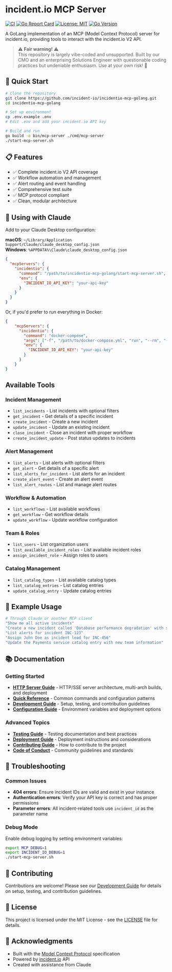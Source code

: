# incident.io MCP Server

[![CI](https://github.com/incident-io/incidentio-mcp-golang/actions/workflows/ci.yml/badge.svg)](https://github.com/incident-io/incidentio-mcp-golang/actions/workflows/ci.yml)
[![Go Report Card](https://goreportcard.com/badge/github.com/incident-io/incidentio-mcp-golang)](https://goreportcard.com/report/github.com/incident-io/incidentio-mcp-golang)
[![License: MIT](https://img.shields.io/badge/License-MIT-yellow.svg)](https://opensource.org/licenses/MIT)
[![Go Version](https://img.shields.io/badge/Go-1.21+-blue.svg)](https://go.dev/dl/)

A GoLang implementation of an MCP (Model Context Protocol) server for incident.io, providing tools to interact with the incident.io V2 API.

> ⚠️ **Fair warning!** ⚠️  
> This repository is largely vibe-coded and unsupported. Built by our CMO and an enterprising Solutions Engineer with questionable coding practices but undeniable enthusiasm. Use at your own risk! 🚀

## 🚀 Quick Start

```bash
# Clone the repository
git clone https://github.com/incident-io/incidentio-mcp-golang.git
cd incidentio-mcp-golang

# Set up environment
cp .env.example .env
# Edit .env and add your incident.io API key

# Build and run
go build -o bin/mcp-server ./cmd/mcp-server
./start-mcp-server.sh
```

## 📋 Features

- ✅ Complete incident.io V2 API coverage
- ✅ Workflow automation and management
- ✅ Alert routing and event handling
- ✅ Comprehensive test suite
- ✅ MCP protocol compliant
- ✅ Clean, modular architecture

## 🤖 Using with Claude

Add to your Claude Desktop configuration:

**macOS**: `~/Library/Application Support/Claude/claude_desktop_config.json`  
**Windows**: `%APPDATA%\Claude\claude_desktop_config.json`

```json
{
  "mcpServers": {
    "incidentio": {
      "command": "/path/to/incidentio-mcp-golang/start-mcp-server.sh",
      "env": {
        "INCIDENT_IO_API_KEY": "your-api-key"
      }
    }
  }
}
```
Or, if you'd prefer to run everything in Docker:

```json
{
    "mcpServers": {
      "incidentio": {
        "command": "docker-compose",
        "args": ["-f", "/path/to/docker-compose.yml", "run", "--rm", "-T", "mcp-server"],
        "env": {
          "INCIDENT_IO_API_KEY": "your-api-key"
        }
      }
    }
}
```


## Available Tools

### Incident Management

- `list_incidents` - List incidents with optional filters
- `get_incident` - Get details of a specific incident
- `create_incident` - Create a new incident
- `update_incident` - Update an existing incident
- `close_incident` - Close an incident with proper workflow
- `create_incident_update` - Post status updates to incidents

### Alert Management

- `list_alerts` - List alerts with optional filters
- `get_alert` - Get details of a specific alert
- `list_alerts_for_incident` - List alerts for an incident
- `create_alert_event` - Create an alert event
- `list_alert_routes` - List and manage alert routes

### Workflow & Automation

- `list_workflows` - List available workflows
- `get_workflow` - Get workflow details
- `update_workflow` - Update workflow configuration

### Team & Roles

- `list_users` - List organization users
- `list_available_incident_roles` - List available incident roles
- `assign_incident_role` - Assign roles to users

### Catalog Management

- `list_catalog_types` - List available catalog types
- `list_catalog_entries` - List catalog entries
- `update_catalog_entry` - Update catalog entries

## 📝 Example Usage

```bash
# Through Claude or another MCP client
"Show me all active incidents"
"Create a new incident called 'Database performance degradation' with severity high"
"List alerts for incident INC-123"
"Assign John Doe as incident lead for INC-456"
"Update the Payments service catalog entry with new team information"
```

## 📚 Documentation

### Getting Started
- **[HTTP Server Guide](docs/HTTP_SERVER.md)** - HTTP/SSE server architecture, multi-arch builds, and deployment
- **[Quick Reference](docs/QUICK_REFERENCE.md)** - Common commands and configuration patterns
- **[Development Guide](docs/DEVELOPMENT.md)** - Setup, testing, and contribution guidelines
- **[Configuration Guide](docs/CONFIGURATION.md)** - Environment variables and deployment options

### Advanced Topics
- **[Testing Guide](docs/TESTING.md)** - Testing documentation and best practices
- **[Deployment Guide](docs/DEPLOYMENT.md)** - Deployment instructions and considerations
- **[Contributing Guide](docs/CONTRIBUTING.md)** - How to contribute to the project
- **[Code of Conduct](docs/CODE_OF_CONDUCT.md)** - Community guidelines and standards

## 🔧 Troubleshooting

### Common Issues

- **404 errors**: Ensure incident IDs are valid and exist in your instance
- **Authentication errors**: Verify your API key is correct and has proper permissions
- **Parameter errors**: All incident-related tools use `incident_id` as the parameter name

### Debug Mode

Enable debug logging by setting environment variables:

```bash
export MCP_DEBUG=1
export INCIDENT_IO_DEBUG=1
./start-mcp-server.sh
```

## 🤝 Contributing

Contributions are welcome! Please see our [Development Guide](docs/DEVELOPMENT.md) for details on setup, testing, and contribution guidelines.

## 📄 License

This project is licensed under the MIT License - see the [LICENSE](LICENSE) file for details.

## 🙏 Acknowledgments

- Built with the [Model Context Protocol](https://modelcontextprotocol.io/) specification
- Powered by [incident.io](https://incident.io/) API
- Created with assistance from Claude
